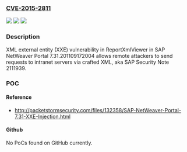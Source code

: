 ### [CVE-2015-2811](https://cve.mitre.org/cgi-bin/cvename.cgi?name=CVE-2015-2811)
![](https://img.shields.io/static/v1?label=Product&message=n%2Fa&color=blue)
![](https://img.shields.io/static/v1?label=Version&message=n%2Fa&color=blue)
![](https://img.shields.io/static/v1?label=Vulnerability&message=n%2Fa&color=brighgreen)

### Description

XML external entity (XXE) vulnerability in ReportXmlViewer in SAP NetWeaver Portal 7.31.201109172004 allows remote attackers to send requests to intranet servers via crafted XML, aka SAP Security Note 2111939.

### POC

#### Reference
- http://packetstormsecurity.com/files/132358/SAP-NetWeaver-Portal-7.31-XXE-Injection.html

#### Github
No PoCs found on GitHub currently.

